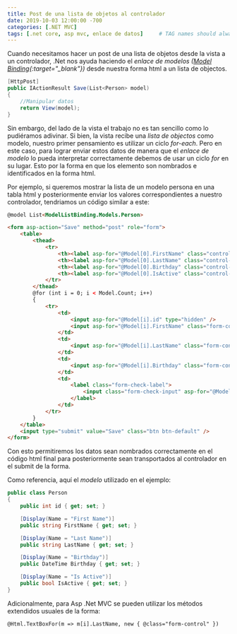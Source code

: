 ```yaml
---
title: Post de una lista de objetos al controlador
date: 2019-10-03 12:00:00 -700
categories: [.NET MVC]
tags: [.net core, asp mvc, enlace de datos]     # TAG names should always be lowercase
---
```


Cuando necesitamos hacer un post de una lista de objetos desde la vista a un controlador, .Net nos ayuda haciendo el *enlace de modelos ([Model Binding](https://docs.microsoft.com/es-mx/aspnet/core/mvc/models/model-binding){:target="_blank"})* desde nuestra forma html a un lista de objectos.

``` c#
[HttpPost]
public IActionResult Save(List<Person> model)
{
    //Manipular datos
    return View(model);
}
```

Sin embargo, del lado de la vista el trabajo no es tan sencillo como lo pudiéramos adivinar. Si bien, la vista recibe una *lista de objectos* como modelo, nuestro primer pensamiento es utilizar un ciclo *for-each*. Pero en este caso, para lograr enviar estos datos de manera que el *enlace de modelo* lo pueda interpretar correctamente debemos de usar un ciclo *for* en su lugar. Esto por la forma en que los elemento son nombrados e identificados en la forma html.

Por ejemplo, si queremos mostrar la lista de un modelo persona en una tabla html y posteriormente enviar los valores correspondientes a nuestro controlador, tendriamos un código similar a este:

``` html
@model List<ModelListBinding.Models.Person>

<form asp-action="Save" method="post" role="form">
    <table>
        <thead>
            <tr>
                <th><label asp-for="@Model[0].FirstName" class="control-label"></label></th>
                <th><label asp-for="@Model[0].LastName" class="control-label"></label></th>
                <th><label asp-for="@Model[0].Birthday" class="control-label"></label></th>
                <th><label asp-for="@Model[0].IsActive" class="control-label"></label></th>
            </tr>
        </thead>
        @for (int i = 0; i < Model.Count; i++)
        {
            <tr>
                <td>
                    <input asp-for="@Model[i].id" type="hidden" />
                    <input asp-for="@Model[i].FirstName" class="form-control" />
                </td>
                <td>
                    <input asp-for="@Model[i].LastName" class="form-control" />
                </td>
                <td>
                    <input asp-for="@Model[i].Birthday" class="form-control" />
                </td>
                <td>
                    <label class="form-check-label">
                        <input class="form-check-input" asp-for="@Model[i].IsActive" />
                    </label>
                </td>
            </tr>
        }
    </table>
    <input type="submit" value="Save" class="btn btn-default" />
</form>
```

Con esto permitiremos los datos sean nombrados correctamente en el código html final para posteriormente sean transportados al controlador en el submit de la forma.

Como referencia, aquí el *modelo* utilizado en el ejemplo:

``` c#
public class Person
{
    public int id { get; set; }

    [Display(Name = "First Name")]
    public string FirstName { get; set; }

    [Display(Name = "Last Name")]
    public string LastName { get; set; }

    [Display(Name = "Birthday")]
    public DateTime Birthday { get; set; }

    [Display(Name = "Is Active")]
    public bool IsActive { get; set; }
}
```

Adicionalmente, para Asp .Net MVC se pueden utilizar los métodos extendidos usuales de la forma:

```
@Html.TextBoxFor(m => m[i].LastName, new { @class="form-control" })
```